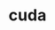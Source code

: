 ---
title: "cuda"
layout: cache
categories: [package, develop-2024-11-10]
meta: {"versions": ["11.4.4", "11.7.0", "11.8.0", "12.3.2", "12.5.1", "12.6.2"], "compilers": ["gcc@=11.4.0", "gcc@=13.2.0", "gcc@=7.3.1", "gcc@=9.4.0"], "oss": ["amzn2", "ubuntu20.04", "ubuntu22.04", "ubuntu24.04"], "platforms": ["linux"], "targets": ["aarch64", "neoverse_v1", "neoverse_v2", "ppc64le", "x86_64_v3"], "stacks": ["aws-isc", "e4s", "e4s-neoverse-v2", "e4s-neoverse_v1", "e4s-power", "ml-linux-aarch64-cuda", "ml-linux-x86_64-cuda", "radiuss-aws", "root"], "num_specs": 21, "num_specs_by_stack": {"radiuss-aws": 1, "root": 21, "aws-isc": 1, "e4s-power": 1, "e4s-neoverse_v1": 5, "e4s-neoverse-v2": 3, "e4s": 6, "ml-linux-aarch64-cuda": 2, "ml-linux-x86_64-cuda": 2}}
spec_details: [{"hash": "5taxnbwn24zeovwezzc6hwtirplglxcv", "compiler": "gcc@=7.3.1", "versions": ["12.6.2"], "os": "amzn2", "platform": "linux", "target": "x86_64_v3", "variants": ["~allow-unsupported-compilers", "build_system=generic", "~dev"], "stacks": ["radiuss-aws", "root"], "size": "-", "tarball": "https://binaries.spack.io/develop-2024-11-10/build_cache/linux-amzn2-x86_64_v3/gcc-7.3.1/cuda-12.6.2/linux-amzn2-x86_64_v3-gcc-7.3.1-cuda-12.6.2-5taxnbwn24zeovwezzc6hwtirplglxcv.spack"}, {"hash": "wqcvuwifs4kehmimt57uq7dv5gv3be45", "compiler": "gcc@=7.3.1", "versions": ["12.6.2"], "os": "amzn2", "platform": "linux", "target": "x86_64_v3", "variants": ["~allow-unsupported-compilers", "build_system=generic", "~dev"], "stacks": ["aws-isc", "root"], "size": "-", "tarball": "https://binaries.spack.io/develop-2024-11-10/build_cache/linux-amzn2-x86_64_v3/gcc-7.3.1/cuda-12.6.2/linux-amzn2-x86_64_v3-gcc-7.3.1-cuda-12.6.2-wqcvuwifs4kehmimt57uq7dv5gv3be45.spack"}, {"hash": "tdfcpybeekf7mkfmhw4br7ol53wgkvg4", "compiler": "gcc@=9.4.0", "versions": ["11.4.4"], "os": "ubuntu20.04", "platform": "linux", "target": "ppc64le", "variants": ["~allow-unsupported-compilers", "build_system=generic", "~dev"], "stacks": ["root", "e4s-power"], "size": "-", "tarball": "https://binaries.spack.io/develop-2024-11-10/build_cache/linux-ubuntu20.04-ppc64le/gcc-9.4.0/cuda-11.4.4/linux-ubuntu20.04-ppc64le-gcc-9.4.0-cuda-11.4.4-tdfcpybeekf7mkfmhw4br7ol53wgkvg4.spack"}, {"hash": "66q75al2wapdkulxos46cvknab4ws7z6", "compiler": "gcc@=11.4.0", "versions": ["12.6.2"], "os": "ubuntu22.04", "platform": "linux", "target": "neoverse_v1", "variants": ["~allow-unsupported-compilers", "build_system=generic", "~dev"], "stacks": ["root", "e4s-neoverse_v1"], "size": "-", "tarball": "https://binaries.spack.io/develop-2024-11-10/build_cache/linux-ubuntu22.04-neoverse_v1/gcc-11.4.0/cuda-12.6.2/linux-ubuntu22.04-neoverse_v1-gcc-11.4.0-cuda-12.6.2-66q75al2wapdkulxos46cvknab4ws7z6.spack"}, {"hash": "tu3sip7m2xvmvnlaxskvms3xfkjkbaik", "compiler": "gcc@=11.4.0", "versions": ["12.6.2"], "os": "ubuntu22.04", "platform": "linux", "target": "neoverse_v1", "variants": ["~allow-unsupported-compilers", "build_system=generic", "~dev"], "stacks": ["root", "e4s-neoverse_v1"], "size": "-", "tarball": "https://binaries.spack.io/develop-2024-11-10/build_cache/linux-ubuntu22.04-neoverse_v1/gcc-11.4.0/cuda-12.6.2/linux-ubuntu22.04-neoverse_v1-gcc-11.4.0-cuda-12.6.2-tu3sip7m2xvmvnlaxskvms3xfkjkbaik.spack"}, {"hash": "rktze3qvsvbaxyvamoy6x6myp43k4ewv", "compiler": "gcc@=11.4.0", "versions": ["11.8.0"], "os": "ubuntu22.04", "platform": "linux", "target": "neoverse_v1", "variants": ["~allow-unsupported-compilers", "build_system=generic", "~dev"], "stacks": ["root", "e4s-neoverse_v1"], "size": "-", "tarball": "https://binaries.spack.io/develop-2024-11-10/build_cache/linux-ubuntu22.04-neoverse_v1/gcc-11.4.0/cuda-11.8.0/linux-ubuntu22.04-neoverse_v1-gcc-11.4.0-cuda-11.8.0-rktze3qvsvbaxyvamoy6x6myp43k4ewv.spack"}, {"hash": "jgcokzle5gmvsidfq33o6zyrkfvuvpc5", "compiler": "gcc@=11.4.0", "versions": ["12.3.2"], "os": "ubuntu22.04", "platform": "linux", "target": "neoverse_v1", "variants": ["~allow-unsupported-compilers", "build_system=generic", "~dev"], "stacks": ["root", "e4s-neoverse_v1"], "size": "-", "tarball": "https://binaries.spack.io/develop-2024-11-10/build_cache/linux-ubuntu22.04-neoverse_v1/gcc-11.4.0/cuda-12.3.2/linux-ubuntu22.04-neoverse_v1-gcc-11.4.0-cuda-12.3.2-jgcokzle5gmvsidfq33o6zyrkfvuvpc5.spack"}, {"hash": "vtdkul4jviteej4v33fmnxkc6avylqrz", "compiler": "gcc@=11.4.0", "versions": ["12.5.1"], "os": "ubuntu22.04", "platform": "linux", "target": "neoverse_v1", "variants": ["~allow-unsupported-compilers", "build_system=generic", "~dev"], "stacks": ["root", "e4s-neoverse_v1"], "size": "-", "tarball": "https://binaries.spack.io/develop-2024-11-10/build_cache/linux-ubuntu22.04-neoverse_v1/gcc-11.4.0/cuda-12.5.1/linux-ubuntu22.04-neoverse_v1-gcc-11.4.0-cuda-12.5.1-vtdkul4jviteej4v33fmnxkc6avylqrz.spack"}, {"hash": "eal535uinyuzcbibm4vti3tfmg2ajaqq", "compiler": "gcc@=11.4.0", "versions": ["12.6.2"], "os": "ubuntu22.04", "platform": "linux", "target": "neoverse_v2", "variants": ["~allow-unsupported-compilers", "build_system=generic", "~dev"], "stacks": ["root", "e4s-neoverse-v2"], "size": "-", "tarball": "https://binaries.spack.io/develop-2024-11-10/build_cache/linux-ubuntu22.04-neoverse_v2/gcc-11.4.0/cuda-12.6.2/linux-ubuntu22.04-neoverse_v2-gcc-11.4.0-cuda-12.6.2-eal535uinyuzcbibm4vti3tfmg2ajaqq.spack"}, {"hash": "ajhib5iwjasu5miup754uaac4utrrpmx", "compiler": "gcc@=11.4.0", "versions": ["12.3.2"], "os": "ubuntu22.04", "platform": "linux", "target": "neoverse_v2", "variants": ["~allow-unsupported-compilers", "build_system=generic", "~dev"], "stacks": ["root", "e4s-neoverse-v2"], "size": "-", "tarball": "https://binaries.spack.io/develop-2024-11-10/build_cache/linux-ubuntu22.04-neoverse_v2/gcc-11.4.0/cuda-12.3.2/linux-ubuntu22.04-neoverse_v2-gcc-11.4.0-cuda-12.3.2-ajhib5iwjasu5miup754uaac4utrrpmx.spack"}, {"hash": "ogb7zms2fe67n2nzeos2ojv6uwlwuvbd", "compiler": "gcc@=11.4.0", "versions": ["12.5.1"], "os": "ubuntu22.04", "platform": "linux", "target": "neoverse_v2", "variants": ["~allow-unsupported-compilers", "build_system=generic", "~dev"], "stacks": ["root", "e4s-neoverse-v2"], "size": "-", "tarball": "https://binaries.spack.io/develop-2024-11-10/build_cache/linux-ubuntu22.04-neoverse_v2/gcc-11.4.0/cuda-12.5.1/linux-ubuntu22.04-neoverse_v2-gcc-11.4.0-cuda-12.5.1-ogb7zms2fe67n2nzeos2ojv6uwlwuvbd.spack"}, {"hash": "zzof7zp6bi5gkjer2p6c7akqrlvg3tqb", "compiler": "gcc@=11.4.0", "versions": ["11.7.0"], "os": "ubuntu22.04", "platform": "linux", "target": "x86_64_v3", "variants": ["~allow-unsupported-compilers", "build_system=generic", "~dev"], "stacks": ["e4s", "root"], "size": "-", "tarball": "https://binaries.spack.io/develop-2024-11-10/build_cache/linux-ubuntu22.04-x86_64_v3/gcc-11.4.0/cuda-11.7.0/linux-ubuntu22.04-x86_64_v3-gcc-11.4.0-cuda-11.7.0-zzof7zp6bi5gkjer2p6c7akqrlvg3tqb.spack"}, {"hash": "fguwwqog63caubyxg2q4mgcce5n5rmrv", "compiler": "gcc@=11.4.0", "versions": ["12.6.2"], "os": "ubuntu22.04", "platform": "linux", "target": "x86_64_v3", "variants": ["~allow-unsupported-compilers", "build_system=generic", "~dev"], "stacks": ["e4s", "root"], "size": "-", "tarball": "https://binaries.spack.io/develop-2024-11-10/build_cache/linux-ubuntu22.04-x86_64_v3/gcc-11.4.0/cuda-12.6.2/linux-ubuntu22.04-x86_64_v3-gcc-11.4.0-cuda-12.6.2-fguwwqog63caubyxg2q4mgcce5n5rmrv.spack"}, {"hash": "epp7zjfq5gz2kwlxdfliyrdeembcmmvu", "compiler": "gcc@=11.4.0", "versions": ["12.6.2"], "os": "ubuntu22.04", "platform": "linux", "target": "x86_64_v3", "variants": ["~allow-unsupported-compilers", "build_system=generic", "~dev"], "stacks": ["e4s", "root"], "size": "-", "tarball": "https://binaries.spack.io/develop-2024-11-10/build_cache/linux-ubuntu22.04-x86_64_v3/gcc-11.4.0/cuda-12.6.2/linux-ubuntu22.04-x86_64_v3-gcc-11.4.0-cuda-12.6.2-epp7zjfq5gz2kwlxdfliyrdeembcmmvu.spack"}, {"hash": "bs47gqvwadygwxwfgpfm5izpiffcunqd", "compiler": "gcc@=11.4.0", "versions": ["11.8.0"], "os": "ubuntu22.04", "platform": "linux", "target": "x86_64_v3", "variants": ["~allow-unsupported-compilers", "build_system=generic", "~dev"], "stacks": ["e4s", "root"], "size": "-", "tarball": "https://binaries.spack.io/develop-2024-11-10/build_cache/linux-ubuntu22.04-x86_64_v3/gcc-11.4.0/cuda-11.8.0/linux-ubuntu22.04-x86_64_v3-gcc-11.4.0-cuda-11.8.0-bs47gqvwadygwxwfgpfm5izpiffcunqd.spack"}, {"hash": "stgl7nlj6bcmex3rwuul4rltxdsigl35", "compiler": "gcc@=11.4.0", "versions": ["12.3.2"], "os": "ubuntu22.04", "platform": "linux", "target": "x86_64_v3", "variants": ["~allow-unsupported-compilers", "build_system=generic", "~dev"], "stacks": ["e4s", "root"], "size": "-", "tarball": "https://binaries.spack.io/develop-2024-11-10/build_cache/linux-ubuntu22.04-x86_64_v3/gcc-11.4.0/cuda-12.3.2/linux-ubuntu22.04-x86_64_v3-gcc-11.4.0-cuda-12.3.2-stgl7nlj6bcmex3rwuul4rltxdsigl35.spack"}, {"hash": "i5hruf7iawpr436ezlawgskv7vxrtzrl", "compiler": "gcc@=11.4.0", "versions": ["12.5.1"], "os": "ubuntu22.04", "platform": "linux", "target": "x86_64_v3", "variants": ["~allow-unsupported-compilers", "build_system=generic", "~dev"], "stacks": ["e4s", "root"], "size": "-", "tarball": "https://binaries.spack.io/develop-2024-11-10/build_cache/linux-ubuntu22.04-x86_64_v3/gcc-11.4.0/cuda-12.5.1/linux-ubuntu22.04-x86_64_v3-gcc-11.4.0-cuda-12.5.1-i5hruf7iawpr436ezlawgskv7vxrtzrl.spack"}, {"hash": "v7cpvgwhgks5arjexzjr5cibip5lomb7", "compiler": "gcc@=13.2.0", "versions": ["12.5.1"], "os": "ubuntu24.04", "platform": "linux", "target": "aarch64", "variants": ["~allow-unsupported-compilers", "build_system=generic", "~dev"], "stacks": ["root", "ml-linux-aarch64-cuda"], "size": "-", "tarball": "https://binaries.spack.io/develop-2024-11-10/build_cache/linux-ubuntu24.04-aarch64/gcc-13.2.0/cuda-12.5.1/linux-ubuntu24.04-aarch64-gcc-13.2.0-cuda-12.5.1-v7cpvgwhgks5arjexzjr5cibip5lomb7.spack"}, {"hash": "djqvfwnq5sc37buqnlobhq7o62mx6idl", "compiler": "gcc@=13.2.0", "versions": ["12.6.2"], "os": "ubuntu24.04", "platform": "linux", "target": "aarch64", "variants": ["~allow-unsupported-compilers", "build_system=generic", "~dev"], "stacks": ["root", "ml-linux-aarch64-cuda"], "size": "-", "tarball": "https://binaries.spack.io/develop-2024-11-10/build_cache/linux-ubuntu24.04-aarch64/gcc-13.2.0/cuda-12.6.2/linux-ubuntu24.04-aarch64-gcc-13.2.0-cuda-12.6.2-djqvfwnq5sc37buqnlobhq7o62mx6idl.spack"}, {"hash": "2jllbowbl4okchpxh75wocn5f55sxuzm", "compiler": "gcc@=13.2.0", "versions": ["12.5.1"], "os": "ubuntu24.04", "platform": "linux", "target": "x86_64_v3", "variants": ["~allow-unsupported-compilers", "build_system=generic", "~dev"], "stacks": ["root", "ml-linux-x86_64-cuda"], "size": "-", "tarball": "https://binaries.spack.io/develop-2024-11-10/build_cache/linux-ubuntu24.04-x86_64_v3/gcc-13.2.0/cuda-12.5.1/linux-ubuntu24.04-x86_64_v3-gcc-13.2.0-cuda-12.5.1-2jllbowbl4okchpxh75wocn5f55sxuzm.spack"}, {"hash": "qyrplmoy7ndcvwwpazmdabtz4wbgclz4", "compiler": "gcc@=13.2.0", "versions": ["12.6.2"], "os": "ubuntu24.04", "platform": "linux", "target": "x86_64_v3", "variants": ["~allow-unsupported-compilers", "build_system=generic", "~dev"], "stacks": ["root", "ml-linux-x86_64-cuda"], "size": "-", "tarball": "https://binaries.spack.io/develop-2024-11-10/build_cache/linux-ubuntu24.04-x86_64_v3/gcc-13.2.0/cuda-12.6.2/linux-ubuntu24.04-x86_64_v3-gcc-13.2.0-cuda-12.6.2-qyrplmoy7ndcvwwpazmdabtz4wbgclz4.spack"}]
---